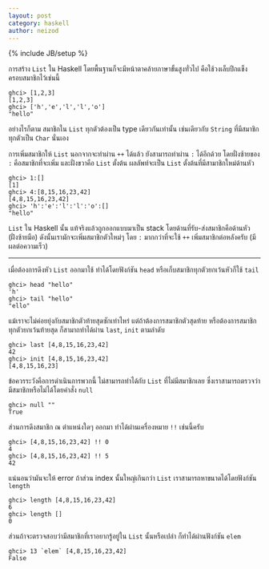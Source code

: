 ```yaml
---
layout: post
category: haskell
author: neizod
---
```

{% include JB/setup %}

การสร้าง `List` ใน Haskell โดยพื้นฐานก็จะมีหน้าตาคล้ายภาษาขั้นสูงทั่วไป คือใช้วงเล็บปีกแข็งครอบสมาชิกไว้เช่นนี้

    ghci> [1,2,3]
    [1,2,3]
    ghci> ['h','e','l','l','o']
    "hello"

อย่างไรก็ตาม สมาชิกใน `List` ทุกตัวต้องเป็น type เดียวกันเท่านั้น เช่นเดียวกับ `String` ที่มีสมาชิกทุกตัวเป็น `Char` นั่นเอง

การเพิ่มสมาชิกให้ `List` นอกจากจะทำผ่าน `++` ได้แล้ว ยังสามารถทำผ่าน `:` ได้อีกด้วย โดยฝั่งซ้ายของ `:` คือสมาชิกที่จะเพิ่ม และฝั่งขวาคือ `List` ตั้งต้น ผลลัพท์จะเป็น `List` ตั้งต้นที่มีสามาชิกใหม่ด้านหัว

    ghci> 1:[]
    [1]
    ghci> 4:[8,15,16,23,42]
    [4,8,15,16,23,42]
    ghci> 'h':'e':'l':'l':'o':[]
    "hello"

`List` ใน Haskell นั้น แท้จริงแล้วถูกออกแบบมาเป็น stack โดยด้านที่รับ-ส่งสมาชิกคือด้านหัว (ฝั่งซ้ายมือ) ดังนั้นเรามักจะเพิ่มสมาชิกตัวใหม่ๆ โดย `:` มากกว่าที่จะใช้ `++` เพิ่มสมาชิกต่อหลังครับ (มีผลต่อความเร็ว)

---

เมื่อต้องการดึงหัว `List` ออกมาใช้ ทำได้โดยฟังก์ชัน `head` หรือเก็บสมาชิกทุกตัวยกเว้นหัวก็ใช้ `tail`

    ghci> head "hello"
    'h'
    ghci> tail "hello"
    "ello"

แม้เราจะไม่ค่อยยุ่งกับสมาชิกตัวท้ายสุดซักเท่าไหร่ แต่ถ้าต้องการสมาชิกตัวสุดท้าย หรือต้องการสมาชิกทุกตัวยกเว้นท้ายสุด ก็สามาถทำได้ผ่าน `last`, `init` ตามลำดับ

    ghci> last [4,8,15,16,23,42]
    42
    ghci> init [4,8,15,16,23,42]
    [4,8,15,16,23]

ข้อควรระวังคือการดำเนินการพวกนี้ ไม่สามารถทำได้กับ `List` ที่ไม่มีสมาชิกเลย ซึ่งเราสามารถตรวจว่ามีสมาชิกหรือไม่ได้โดยคำสั่ง `null`

    ghci> null ""
    True

ส่วนการดึงสมาชิก ณ ตำแหน่งใดๆ ออกมา ทำได้ผ่านเครื่องหมาย `!!` เช่นนี้ครับ

    ghci> [4,8,15,16,23,42] !! 0
    4
    ghci> [4,8,15,16,23,42] !! 5
    42

แน่นอนว่ามันจะให้ error ถ้าส่วน index นั้นใหญ่เกินกว่า `List` เราสามารถหาขนาดได้โดยฟังก์ชัน `length`

    ghci> length [4,8,15,16,23,42]
    6
    ghci> length []
    0

ส่วนถ้าจะตรวจสอบว่ามีสมาชิกที่เราอยากรู้อยู่ใน `List` นั้นหรือเปล่า ก็ทำได้ผ่านฟังก์ชัน `elem`

    ghci> 13 `elem` [4,8,15,16,23,42]
    False
